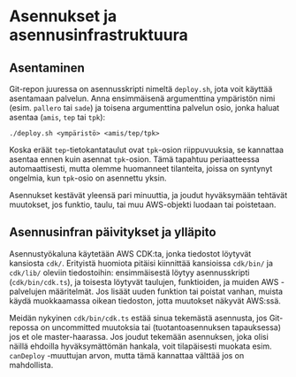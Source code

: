 # Asennukset ja asennusinfrastruktuura

## Asentaminen

Git-repon juuressa on asennusskripti nimeltä `deploy.sh`, jota voit käyttää
asentamaan palvelun. Anna ensimmäisenä argumenttina ympäristön nimi (esim.
`pallero` tai `sade`) ja toisena argumenttina palvelun osio, jonka haluat
asentaa (`amis`, `tep` tai `tpk`):

`./deploy.sh <ympäristö> <amis/tep/tpk>`

Koska eräät `tep`-tietokantataulut ovat `tpk`-osion riippuvuuksia, se kannattaa
asentaa ennen kuin asennat `tpk`-osion. Tämä tapahtuu periaatteessa
automaattisesti, mutta olemme huomanneet tilanteita, joissa on syntynyt
ongelmia, kun `tpk`-osio on asennettu yksin.

Asennukset kestävät yleensä pari minuuttia, ja joudut hyväksymään tehtävät
muutokset, jos funktio, taulu, tai muu AWS-objekti luodaan tai poistetaan.


## Asennusinfran päivitykset ja ylläpito

Asennustyökaluna käytetään AWS CDK:ta, jonka tiedostot löytyvät kansiosta
`cdk/`. Erityistä huomiota pitäisi kiinnittää kansioissa `cdk/bin/` ja
`cdk/lib/` oleviin tiedostoihin: ensimmäisestä löytyy asennusskripti
(`cdk/bin/cdk.ts`), ja toisesta löytyvät taulujen, funktioiden, ja muiden AWS
-palvelujen määritelmät. Jos lisäät uuden funktion tai poistat vanhan, muista
käydä muokkaamassa oikean tiedoston, jotta muutokset näkyvät AWS:ssä.

Meidän nykyinen `cdk/bin/cdk.ts` estää sinua tekemästä asennusta, jos
Git-repossa on uncommitted muutoksia tai (tuotantoasennuksen tapauksessa) jos
et ole master-haarassa. Jos joudut tekemään asennuksen, joka olisi näillä
ehdoilla hyväksymättömän hankala, voit tilapäisesti muokata esim. `canDeploy`
-muuttujan arvon, mutta tämä kannattaa välttää jos on mahdollista.
